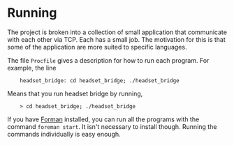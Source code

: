 # Running

The project is broken into a collection of small application that communicate
with each other via TCP. Each has a small job.  The motivation for this is that
some of the application are more suited to specific languages.

The file `Procfile` gives a description for how to run each program.
For example, the line
```
    headset_bridge: cd headset_bridge; ./headset_bridge
```
Means that you run headset bridge by running,
```
    > cd headset_bridge; ./headset_bridge
```

If you have [Forman](https://github.com/ddollar/foreman) installed, you can
run all the programs with the command `foreman start`.  It isn't necessary to
install though.  Running the commands individually is easy enough.
